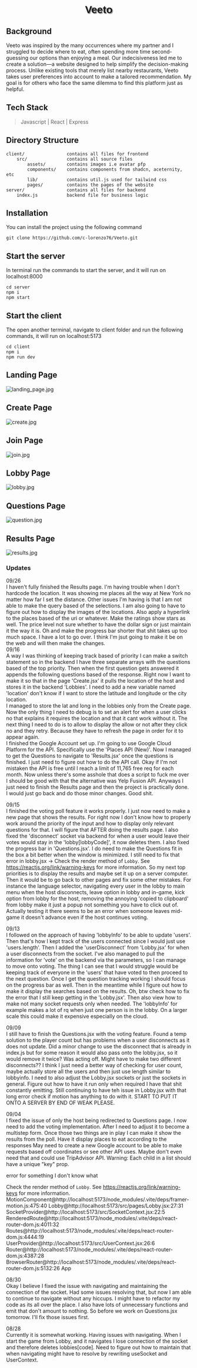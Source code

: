 
<h1 align="center" style="font-family: 'Poppins', sans-serif; text-shadow: 2px 2px 2px rgba(0, 0, 0, 0.5);">Veeto</h1>


## Background
Veeto was inspired by the many occurrences where my partner and I struggled to decide where to eat, 
often spending more time second-guessing our options than enjoying a meal. 
Our indecisiveness led me to create a solution—a website designed to help simplify the decision-making process. 
Unlike existing tools that merely list nearby restaurants, Veeto takes user preferences into account to make a tailored recommendation. 
My goal is for others who face the same dilemma to find this platform just as helpful.

## Tech Stack
> Javascript | 
> React | 
> Express

## Directory Structure 
    client/                contains all files for frontend
        src/               contains all source files
            assets/        contains images i.e avatar pfp
            components/    contains components from shadcn, aceternity, etc 
            lib/           contains util.js used for tailwind css
            pages/         contains the pages of the website 
    server/                contains all files for backend
        index.js           backend file for business logic

## Installation
You can install the project using the following command
```
git clone https://github.com/c-lorenzo76/Veeto.git
```

## Start the server
In terminal run the commands to start the server, 
and it will run on localhost:8000
```
cd server
npm i 
npm start
```

## Start the client
The open another terminal, navigate to client folder and run the following commands,
it will run on localhost:5173
```
cd client
npm i
npm run dev
```

## Landing Page
![landing_page.jpg](./client/public/landing_page.jpg)

## Create Page
![create.jpg](./client/public/create.jpg)

## Join Page
![join.jpg](./client/public/join.jpg)

## Lobby Page
![lobby.jpg](./client/public/lobby.jpg)

## Questions Page
![question.jpg](./client/public/question.jpg)

## Results Page
![results.jpg](./client/public/results.jpg)

### Updates
09/26 <br>
I haven't fully finished the Results page. I'm having trouble when I don't hardcode the location. 
It was showing me places all the way at New York no matter how far I set the distance. 
Other issues I'm having is that I am not able to make the query based of the selections. 
I am also going to have to figure out how to display the images of the locations. 
Also apply a hyperlink to the places based of the uri or whatever. Make the ratings show stars as well. 
The price level not sure whether to have the dollar sign or just maintain it the way it is. 
Oh and make the progress bar shorter that shit takes up too much space. I have a lot
to go over. I think I'm jsut going to make it be on the web and will then make the changes. 
<br>
09/16 <br>
A way I was thinking of keeping track based of priority I can make a switch statement
so in the backend I have three separate arrays with the questions based of the 
top priority. Then when the first question gets answered it appends the following 
questions based of the response. Right now I want to make it so that in the page
'Create.jsx' it pulls the location of the host and stores it in the backend 
'Lobbies'. I need to add a new variable named 'location' don't know if I want 
to store the latitude and longitude or the city location. 
<br>
I managed to store the lat and long in the lobbies only from the Create page. Now
the only thing I need to debug is to set an alert for when a user clicks no that
explains it requires the location and that it cant work without it. The next thing
I need to do is to allow to display the allow or not after they click no and they retry.
Because they have to refresh the page in order for it to appear again.
<br>
I finished the Google Account set up. I'm going to use Google Cloud Platform for the API. 
Specifically use the 'Places API (New)'. Now I managed to get the Questions to navigate
to 'Results.jsx' once the questions is finished. I just need to figure out how to do the 
API call. Okay if I'm not mistaken the API is free until I reach a limit of 11,765 free req
for each month. Now unless there's some asshole that does a script to fuck me over I should 
be good with that the alternative was Yelp Fusion API. Anyways I just need to finish the 
Results page and then the project is practically done. I would just go back and do those 
minor changes. Good shit.


09/15 <br>
I finished the voting poll feature it works properly. I just now need
to make a new page that shows the results. For right now I don't know how to 
properly work around the priority of the input and how to display only 
relevant questions for that. I will figure that AFTER doing the results page. 
I also fixed the 'disconnect' socket via backend for when a user would leave 
their votes would stay in the 'lobby[lobbyCode]', it now deletes them. I also
fixed the progress bar in 'Questions.jsx'. I do need to make the Questions fit 
in the box a bit better when the window is minimized. I still need to fix that 
error in lobby.jsx -> Check the render method of `Lobby`. See
https://reactjs.org/link/warning-keys for more information. So my next top 
priorities is to display the results and maybe set it up on a server computer. 
Then it would be to go back to other pages and fix some other mistakes. 
For instance the language selector, navigating every user in the lobby to main
menu when the host disconnects, leave option in lobby and in-game, kick option
from lobby for the host, removing the annoying 'copied to clipboard' from lobby
make it just a popup not something you have to click out of. Actually testing it
there seems to be an error when someone leaves mid-game it doesn't advance even if 
the host continues voting. 

09/13 <br>
I followed on the approach of having 'lobbyInfo' to be able to update 'users'. 
Then that's how I kept track of the users connected since I would just use 
'users.length'. Then I added the 'userDisconnect' from 'Lobby.jsx' for when
a user disconnects from the socket. I've also managed to pull the information
for 'vote' on the backend via the parameters, so I can manage to move onto voting.
The thing I can see that I would struggle would be keeping track of everyone in the
'users' that have voted to then proceed to the next question. Once I get the question
tracking working I should focus on the progress bar as well. Then in the meantime while
I figure out how to make it display the searches based on the results. Oh, btw
check how to fix the error that I still keep getting in the 'Lobby.jsx'. Then
also view how to make not many socket requests only when needed. The 'lobbyInfo' 
for example makes a lot of rq when just one person is in the lobby. On a larger scale
this could make it expensive especially on the cloud. 


09/09 <br>
I still have to finish the Questions.jsx with the voting feature. 
Found a temp solution to the player count but has problems when
a user disconnects as it does not update. Did a minor 
change to use the disconnect that is already in index.js but for 
some reason it would also pass onto the lobby.jsx, so it would remove it twice? Was acting off. 
Might have to make two different disconnects?? I think I just need a better way of checking for user count,
maybe actually store all the users and then just use length similar to lobbyinfo. 
I need to also adjust the Lobby.jsx sockets or just the sockets in general. 
Figure out how to have it run only when required I have that shit constantly 
emitting. Still continuing to have teh issue in Lobby.jsx with that long error check 
if motion has anything to do with it. START TO PUT IT ONTO A SERVER BY END OF WEAK PLEASE. 

09/04 <br>
I fixed the issue of only the host being redirected to Questions page. I now need to add the voting
implementation. After I need to adjust it to become a multistep form. Once those two things are in play 
I can make it show the results from the poll. Have it display places to eat according to the responses 
May need to create a new Google account to be able to make requests based off coordinates or see other 
API uses. Maybe don't even need that and could use TripAdvisor API.
Warning: Each child in a list should have a unique "key" prop.

error for something I don't know what

Check the render method of `Lobby`. See https://reactjs.org/link/warning-keys for more information.
MotionComponent@http://localhost:5173/node_modules/.vite/deps/framer-motion.js:475:40
Lobby@http://localhost:5173/src/pages/Lobby.jsx:27:31
SocketProvider@http://localhost:5173/src/SocketContext.jsx:22:5
RenderedRoute@http://localhost:5173/node_modules/.vite/deps/react-router-dom.js:4011:32
Routes@http://localhost:5173/node_modules/.vite/deps/react-router-dom.js:4444:19
UserProvider@http://localhost:5173/src/UserContext.jsx:26:6
Router@http://localhost:5173/node_modules/.vite/deps/react-router-dom.js:4387:28
BrowserRouter@http://localhost:5173/node_modules/.vite/deps/react-router-dom.js:5132:26
App

08/30 <br>
Okay I believe I fixed the issue with navigating and maintaining the connection of the socket. Had some issues resolving that, but now I am able to continue 
to navigate without any hiccups. I might have to refactor my code as its all over the place. I also have lots of unnecessary
functions and emit that don't amount to nothing. So before we work on Questions.jsx tomorrow. I'll fix those issues first. 

08/28 <br>
Currently it is somewhat working. 
Having issues with navigating. 
When I start the game from Lobby, and it navigates I lose connection of the socket and therefore deletes lobbies[code]. 
Need to figure out how to maintain that when navigating might have to resolve by rewriting useSocket and UserContext. 




